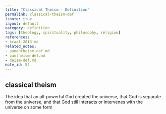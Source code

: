 ```yaml
---
title: "Classical Theism - Definition"
permalink: classical-theism-def
isnote: true
layout: default
category: definition
tags: [theology, spirituality, philosophy, religion]
references:
- kraal-2013.md
related_notes: 
- panentheism-def.md
- pantheism-def.md
- deism-def.md
note_id: 52
---
```


## classical theism

The idea that an all-powerful God created the universe, that God is separate from the universe, and that God still interacts or intervenes with the universe on some form
